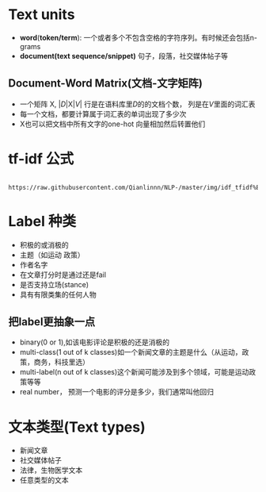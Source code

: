 
# Text units
* **word**(**token/term**): 一个或者多个不包含空格的字符序列。有时候还会包括n-grams
* **document(text sequence/snippet)** 句子，段落，社交媒体帖子等

## Document-Word Matrix(文档-文字矩阵)
* 一个矩阵 X, |*D*|X|*V*| 行是在语料库里*D*的的文档个数， 列是在*V*里面的词汇表
* 每一个文档，都要计算属于词汇表的单词出现了多少次
* X也可以把文档中所有文字的one-hot 向量相加然后转置他们

# tf-idf 公式
      https://raw.githubusercontent.com/Qianlinnn/NLP-/master/img/idf_tfidf%E5%85%AC%E5%BC%8F.png

      
# Label 种类
* 积极的或消极的 
* 主题（如运动 政策）
* 作者名字
* 在文章打分时是通过还是fail
* 是否支持立场(stance)
* 具有有限类集的任何人物

## 把label更抽象一点
* binary(0 or 1),如该电影评论是积极的还是消极的
* multi-class(1 out of k classes)如一个新闻文章的主题是什么（从运动，政策，商务，科技里选）
* multi-label(n out of k classes)这个新闻可能涉及到多个领域，可能是运动政策等等
* real number， 预测一个电影的评分是多少，我们通常叫他回归

# 文本类型(Text types)
* 新闻文章
* 社交媒体帖子
* 法律，生物医学文本
* 任意类型的文本



